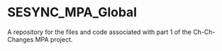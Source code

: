 # SESYNC_MPA_Global
A repository for the files and code associated with part 1 of the Ch-Ch-Changes MPA project. 
